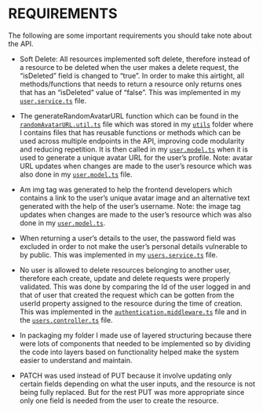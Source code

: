 # REQUIREMENTS
The following are some important requirements you should take note about the API.

- Soft Delete: All resources implemented soft delete, therefore instead of a resource to be deleted when the user makes a delete request, the “isDeleted” field is changed to “true”. In order to make this airtight, all methods/functions that needs to return a resource only returns ones that has an “isDeleted” value of “false”. This was implemented in my [`user.service.ts`](/src/services/user.service.ts) file.

- The generateRandomAvatarURL function which can be found in the [`randomAvatarURL.util.ts`](/src/utils/randomAvatarURL.util.ts) file which was stored in my [`utils`](/src/utils/randomAvatarURL.util.ts) folder where I contains files that has reusable functions or methods which can be used across multiple endpoints in the API, improving code modularity and reducing repetition. It is then called in my [`user.model.ts`](/src/models/user.model.ts) when it is used to generate a unique avatar URL for the user’s profile.
Note: avatar URL updates when changes are made to the user’s resource which was also done in my [`user.model.ts`](/src/models/user.model.ts) file.

- Am img tag was generated to help the frontend developers which contains a link to the user’s unique avatar image and an alternative text generated with the help of the user’s username.
Note: the image tag updates when changes are made to the user’s resource which was also done in my [`user.model.ts`](/src/models/user.model.ts).

- When returning a user’s details to the user, the password field was excluded in order to not make the user’s personal details vulnerable to by public. This was implemented in my [`users.service.ts`](/src/services/user.service.ts) file. 

- No user is allowed to delete resources belonging to another user, therefore each create, update and delete requests were properly validated. This was done by comparing the Id of the user logged in and that of user that created the request which can be gotten from the userId property assigned to the resource during the time of creation. This was implemented in the [`authentication.middleware.ts`](/src/middlewares/auth/authentication.middleware.ts) file and in the [`users.controller.ts`](/src/controllers/user.controller.ts) file.

- In packaging my folder I made use of layered structuring because there were lots of components that needed to be implemented so by dividing the code into layers based on functionality helped make the system easier to understand and maintain.

- PATCH was used instead of PUT because it involve updating only certain fields depending on what the user inputs, and the resource is not being fully replaced. But for the rest PUT was more appropriate since only one field is needed from the user to create the resource.